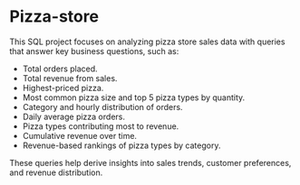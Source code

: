 # Pizza-store
This SQL project focuses on analyzing pizza store sales data with queries that answer key business questions, such as:

- Total orders placed.
- Total revenue from sales.
- Highest-priced pizza.
- Most common pizza size and top 5 pizza types by quantity.
- Category and hourly distribution of orders.
- Daily average pizza orders.
- Pizza types contributing most to revenue.
- Cumulative revenue over time.
- Revenue-based rankings of pizza types by category.

These queries help derive insights into sales trends, customer preferences, and revenue distribution.

